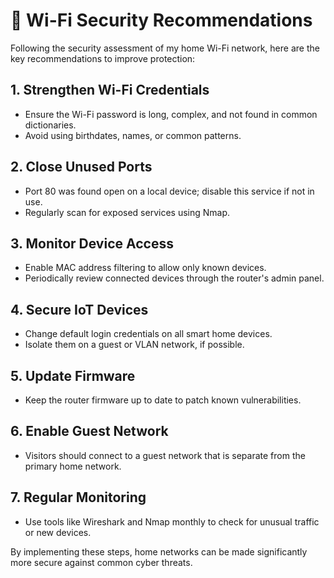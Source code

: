 # 🔐 Wi-Fi Security Recommendations

Following the security assessment of my home Wi-Fi network, here are the key recommendations to improve protection:

## 1. Strengthen Wi-Fi Credentials
- Ensure the Wi-Fi password is long, complex, and not found in common dictionaries.
- Avoid using birthdates, names, or common patterns.

## 2. Close Unused Ports
- Port 80 was found open on a local device; disable this service if not in use.
- Regularly scan for exposed services using Nmap.

## 3. Monitor Device Access
- Enable MAC address filtering to allow only known devices.
- Periodically review connected devices through the router's admin panel.

## 4. Secure IoT Devices
- Change default login credentials on all smart home devices.
- Isolate them on a guest or VLAN network, if possible.

## 5. Update Firmware
- Keep the router firmware up to date to patch known vulnerabilities.

## 6. Enable Guest Network
- Visitors should connect to a guest network that is separate from the primary home network.

## 7. Regular Monitoring
- Use tools like Wireshark and Nmap monthly to check for unusual traffic or new devices.

By implementing these steps, home networks can be made significantly more secure against common cyber threats.
